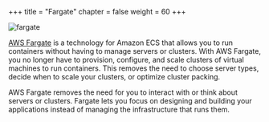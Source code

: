 +++
title = "Fargate"
chapter = false
weight = 60
+++

![fargate](/images/fargate.png)

[AWS Fargate](https://aws.amazon.com/fargate/) is a technology for Amazon ECS that allows
you to run containers without having to manage servers or clusters. With AWS Fargate, you
no longer have to provision, configure, and scale clusters of virtual machines to run
containers. This removes the need to choose server types, decide when to scale your
clusters, or optimize cluster packing.

AWS Fargate removes the need for you to interact with or think about servers or
clusters. Fargate lets you focus on designing and building your applications instead of
managing the infrastructure that runs them.
